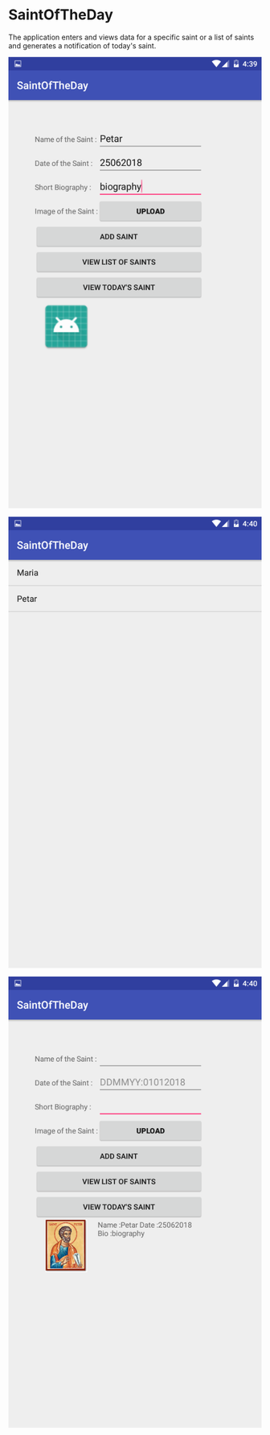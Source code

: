 # SaintOfTheDay

The application enters and views data for a specific saint or a list of saints and generates a notification of today's saint.

![AddSaintTwo](Documentation/Resources/AddSaintTwo.png)

![ListOfSaints](Documentation/Resources/ListOfSaints.png)

![SaintOfTheDay](Documentation/Resources/SaintOfTheDay.png)
